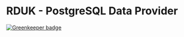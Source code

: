 # RDUK - PostgreSQL Data Provider

[![Greenkeeper badge](https://badges.greenkeeper.io/rd-uk/rduk-data-pg.svg)](https://greenkeeper.io/)
